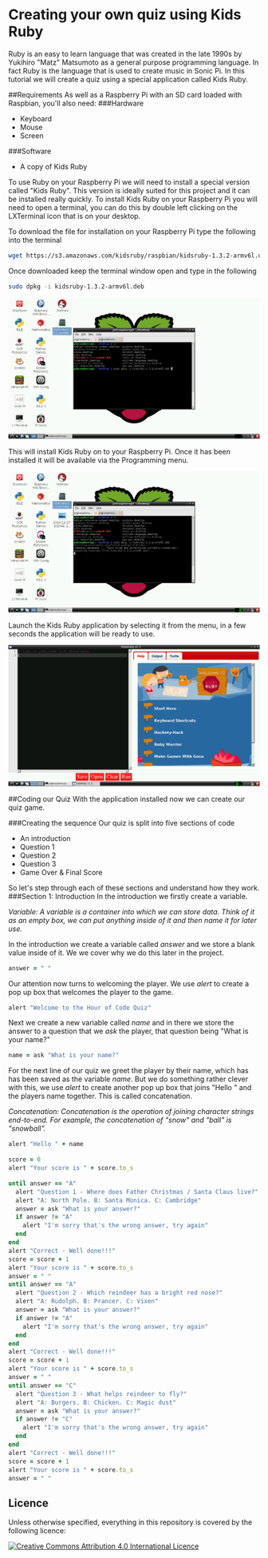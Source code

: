 # Creating your own quiz using Kids Ruby

Ruby is an easy to learn language that was created in the late 1990s by Yukihiro "Matz" Matsumoto as a general purpose programming language. In fact Ruby is the language that is used to create music in Sonic Pi. In this tutorial we will create a quiz using a special application called Kids Ruby.

##Requirements
As well as a Raspberry Pi with an SD card loaded with Raspbian, you'll also need:
###Hardware
- Keyboard
- Mouse
- Screen

###Software
- A copy of Kids Ruby

To use Ruby on your Raspberry Pi we will need to install a special version called "Kids Ruby". This version is ideally suited for this project and it can be installed really quickly.
To install Kids Ruby on your Raspberry Pi you will need to open a terminal, you can do this by double left clicking on the LXTerminal icon that is on your desktop.

To download the file for installation on your Raspberry Pi type the following into the terminal

```Bash
wget https://s3.amazonaws.com/kidsruby/raspbian/kidsruby-1.3.2-armv6l.deb
```
Once downloaded keep the terminal window open and type in the following
```Bash
sudo dpkg -i kidsruby-1.3.2-armv6l.deb
```
![Image of the LXTerminal running the installation command](images/1.png)

This will install Kids Ruby on to your Raspberry Pi. Once it has been installed it will be available via the Programming menu.

![Image of the Raspberry Pi desktop highlighting the location of the Kids Ruby application](images/2.png)

Launch the Kids Ruby application by selecting it from the menu, in a few seconds the application will be ready to use.

![Image of Kids Ruby ready to use](images/4.png)

##Coding our Quiz
With the application installed now we can create our quiz game.

###Creating the sequence
Our quiz is split into five sections of code

- An introduction
- Question 1
- Question 2
- Question 3
- Game Over & Final Score

So let's step through each of these sections and understand how they work.
###Section 1: Introduction
In the introduction we firstly create a variable.

*Variable: A variable is a container into which we can store data. Think of it as an empty box, we can put anything inside of it and then name it for later use.*

In the introduction we create a variable called *answer* and we store a blank value inside of it. We we cover why we do this later in the project.

```Ruby
answer = " "
```
Our attention now turns to welcoming the player. We use *alert* to create a pop up box that welcomes the player to the game.

```Ruby
alert "Welcome to the Hour of Code Quiz"
```
Next we create a new variable called *name* and in there we store the answer to a question that we *ask* the player, that question being "What is your name?"

```Ruby
name = ask "What is your name?"
```
For the next line of our quiz we greet the player by their name, which has has been saved as the variable *name*. But we do something rather clever with this, we use *alert* to create another pop up box that joins "Hello " and the players name together. This is called concatenation.

*Concatenation: Concatenation is the operation of joining character strings end-to-end. For example, the concatenation of "snow" and "ball" is "snowball".*

```Ruby
alert "Hello " + name
```


```Ruby
score = 0
alert "Your score is " + score.to_s
```
```Ruby
until answer == "A"
  alert "Question 1 - Where does Father Christmas / Santa Claus live?"
  alert "A: North Pole. B: Santa Monica. C: Cambridge"
  answer = ask "What is your answer?"
  if answer != "A"
    alert "I'm sorry that's the wrong answer, try again"
  end
end
alert "Correct - Well done!!!"
score = score + 1
alert "Your score is " + score.to_s
answer = " "
until answer == "A"
  alert "Question 2 - Which reindeer has a bright red nose?"
  alert "A: Rudolph. B: Prancer. C: Vixen"
  answer = ask "What is your answer?"
  if answer != "A"
    alert "I'm sorry that's the wrong answer, try again"
  end
end
alert "Correct - Well done!!!"
score = score + 1
alert "Your score is " + score.to_s
answer = " "
until answer == "C"
  alert "Question 3 - What helps reindeer to fly?"
  alert "A: Burgers. B: Chicken. C: Magic dust"
  answer = ask "What is your answer?"
  if answer != "C"
    alert "I'm sorry that's the wrong answer, try again"
  end
end
alert "Correct - Well done!!!"
score = score + 1
alert "Your score is " + score.to_s
answer = " "
```
## Licence

Unless otherwise specified, everything in this repository is covered by the following licence:

[![Creative Commons Attribution 4.0 International Licence](http://i.creativecommons.org/l/by-sa/4.0/88x31.png)](http://creativecommons.org/licenses/by-sa/4.0/)
